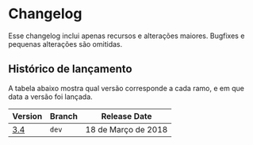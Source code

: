 # Changelog

Esse changelog inclui apenas recursos e alterações maiores. Bugfixes e
pequenas alterações são omitidas.

## Histórico de lançamento
A tabela abaixo mostra qual versão corresponde a cada ramo, e em que data a versão foi lançada.


| Version          | Branch   | Release Date           |
| ---------------- | -------- | ---------------------- |
| [3.4](#)         | `dev`    | 18 de Março de 2018    |
